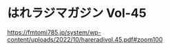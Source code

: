 # はれラジマガジン Vol-45
https://fmtomi785.jp/system/wp-content/uploads/2022/10/hareradivol.45.pdf#zoom100
